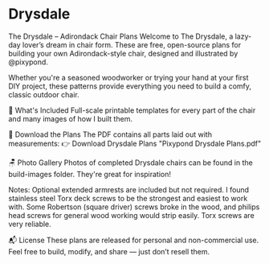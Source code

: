 # Drysdale

The Drysdale – Adirondack Chair Plans
Welcome to The Drysdale, a lazy-day lover’s dream in chair form. These are free, open-source plans for building your own Adirondack-style chair, designed and illustrated by @pixypond.

Whether you're a seasoned woodworker or trying your hand at your first DIY project, these patterns provide everything you need to build a comfy, classic outdoor chair.

🔨 What's Included
Full-scale printable templates for every part of the chair and many images of how I built them.

📄 Download the Plans
The PDF contains all parts laid out with measurements:
👉 Download Drysdale Plans "Pixypond Drysdale Plans.pdf"

🪑 Photo Gallery
Photos of completed Drysdale chairs can be found in the build-images folder. They're great for inspiration!

Notes: Optional extended armrests are included but not required. I found stainless steel Torx deck screws to be the strongest and easiest to work with. Some Robertson (square driver) screws broke in the wood, and philips head screws for general wood working would strip easily. Torx screws are very reliable.

📬 License
These plans are released for personal and non-commercial use. Feel free to build, modify, and share — just don’t resell them.
